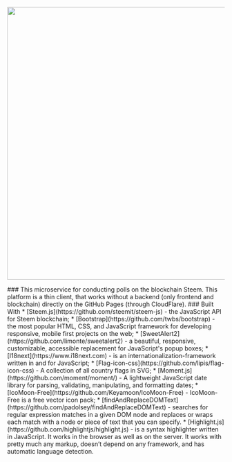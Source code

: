 <a href="https://steemitpolls.com/" target="_blank">
  <p align="center"><img src="https://steemitpolls.com/graphics/steemitpolls-color.svg" width="630" /></p>
</a>
### This microservice for conducting polls on the blockchain Steem. This platform is a thin client, that works without a backend (only frontend and blockchain) directly on the GitHub Pages (through CloudFlare).
### Built With
* [Steem.js](https://github.com/steemit/steem-js) - the JavaScript API for Steem blockchain;
* [Bootstrap](https://github.com/twbs/bootstrap) - the most popular HTML, CSS, and JavaScript framework for developing responsive, mobile first projects on the web;
* [SweetAlert2](https://github.com/limonte/sweetalert2) - a beautiful, responsive, customizable, accessible replacement for JavaScript's popup boxes;
* [I18next](https://www.i18next.com) -  is an internationalization-framework written in and for JavaScript;
* [Flag-icon-css](https://github.com/lipis/flag-icon-css) -  A collection of all country flags in SVG;
* [Moment.js](https://github.com/moment/moment/) - A lightweight JavaScript date library for parsing, validating, manipulating, and formatting dates;
* [IcoMoon-Free](https://github.com/Keyamoon/IcoMoon-Free) - IcoMoon-Free is a free vector icon pack;
* [findAndReplaceDOMText](https://github.com/padolsey/findAndReplaceDOMText) - searches for regular expression matches in a given DOM node and replaces or wraps each match with a node or piece of text that you can specify.
* [Highlight.js](https://github.com/highlightjs/highlight.js)  -  is a syntax highlighter written in JavaScript. It works in the browser as well as on the server. It works with pretty much any markup, doesn’t depend on any framework, and has automatic language detection.
